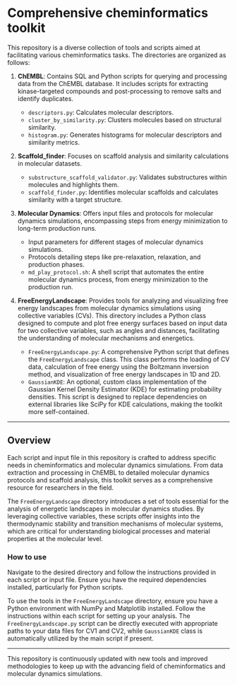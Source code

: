 # Comprehensive cheminformatics toolkit

This repository is a diverse collection of tools and scripts aimed at facilitating various cheminformatics tasks. The directories are organized as follows:

1. **ChEMBL**: Contains SQL and Python scripts for querying and processing data from the ChEMBL database. It includes scripts for extracting kinase-targeted compounds and post-processing to remove salts and identify duplicates.
    - `descriptors.py`: Calculates molecular descriptors.
    - `cluster_by_similarity.py`: Clusters molecules based on structural similarity.
    - `histogram.py`: Generates histograms for molecular descriptors and similarity metrics.

2. **Scaffold_finder**: Focuses on scaffold analysis and similarity calculations in molecular datasets.
    - `substructure_scaffold_validator.py`: Validates substructures within molecules and highlights them.
    - `scaffold_finder.py`: Identifies molecular scaffolds and calculates similarity with a target structure.

3. **Molecular Dynamics**: Offers input files and protocols for molecular dynamics simulations, encompassing steps from energy minimization to long-term production runs.
    - Input parameters for different stages of molecular dynamics simulations.
    - Protocols detailing steps like pre-relaxation, relaxation, and production phases.
    - `md_play_protocol.sh`: A shell script that automates the entire molecular dynamics process, from energy minimization to the production run.

4. **FreeEnergyLandscape**: Provides tools for analyzing and visualizing free energy landscapes from molecular dynamics simulations using collective variables (CVs). This directory includes a Python class designed to compute and plot free energy surfaces based on input data for two collective variables, such as angles and distances, facilitating the understanding of molecular mechanisms and energetics.
    - `FreeEnergyLandscape.py`: A comprehensive Python script that defines the `FreeEnergyLandscape` class. This class performs the loading of CV data, calculation of free energy using the Boltzmann inversion method, and visualization of free energy landscapes in 1D and 2D.
    - `GaussianKDE`: An optional, custom class implementation of the Gaussian Kernel Density Estimator (KDE) for estimating probability densities. This script is designed to replace dependencies on external libraries like SciPy for KDE calculations, making the toolkit more self-contained.


---

## Overview

Each script and input file in this repository is crafted to address specific needs in cheminformatics and molecular dynamics simulations. From data extraction and processing in ChEMBL to detailed molecular dynamics protocols and scaffold analysis, this toolkit serves as a comprehensive resource for researchers in the field.

The `FreeEnergyLandscape` directory introduces a set of tools essential for the analysis of energetic landscapes in molecular dynamics studies. By leveraging collective variables, these scripts offer insights into the thermodynamic stability and transition mechanisms of molecular systems, which are critical for understanding biological processes and material properties at the molecular level.


### How to use

Navigate to the desired directory and follow the instructions provided in each script or input file. Ensure you have the required dependencies installed, particularly for Python scripts.

To use the tools in the `FreeEnergyLandscape` directory, ensure you have a Python environment with NumPy and Matplotlib installed. Follow the instructions within each script for setting up your analysis. The `FreeEnergyLandscape.py` script can be directly executed with appropriate paths to your data files for CV1 and CV2, while `GaussianKDE` class is automatically utilized by the main script if present.

---

This repository is continuously updated with new tools and improved methodologies to keep up with the advancing field of cheminformatics and molecular dynamics simulations.
